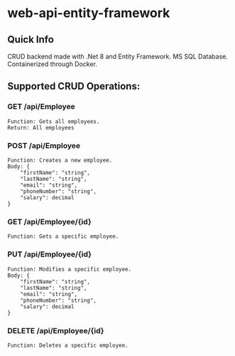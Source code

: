 # web-api-entity-framework

## Quick Info

CRUD backend made with .Net 8 and Entity Framework.
MS SQL Database.
Containerized through Docker.

## Supported CRUD Operations:

### GET /api/Employee

    Function: Gets all employees.
    Return: All employees

### POST /api/Employee

    Function: Creates a new employee.
    Body: {
        "firstName": "string",
        "lastName": "string",
        "email": "string",
        "phoneNumber": "string",
        "salary": decimal
    }

### GET /api/Employee/{id}

    Function: Gets a specific employee.

### PUT /api/Employee/{id}

    Function: Modifies a specific employee.
    Body: {
        "firstName": "string",
        "lastName": "string",
        "email": "string",
        "phoneNumber": "string",
        "salary": decimal
    }

### DELETE /api/Employee/{id}

    Function: Deletes a specific employee.
